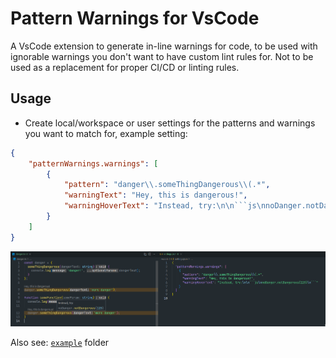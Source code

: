 # Pattern Warnings for VsCode

A VsCode extension to generate in-line warnings for code, to be used with ignorable warnings you don't want to have custom lint rules for. Not to be used as a replacement for proper CI/CD or linting rules.

## Usage

- Create local/workspace or user settings for the patterns and warnings you want to match for, example setting:

````json
{
	"patternWarnings.warnings": [
		{
			"pattern": "danger\\.someThingDangerous\\(.*",
			"warningText": "Hey, this is dangerous!",
			"warningHoverText": "Instead, try:\n\n```js\nnoDanger.notDangerous(123)\n```"
		}
	]
}
````

![example](/example/example.png)

Also see: [`example`](/example) folder
